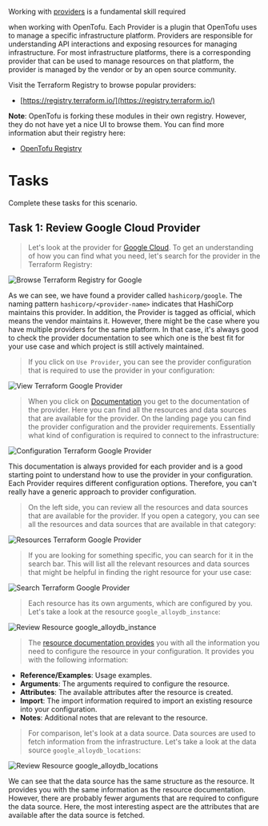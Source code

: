Working with [providers](https://developer.hashicorp.com/terraform/language/providers) is a fundamental skill required

when working with OpenTofu. Each Provider is a plugin that OpenTofu uses to manage a specific infrastructure platform.
Providers are responsible for understanding API interactions and exposing resources for managing infrastructure. For
most infrastructure platforms, there is a corresponding provider that can be used to manage resources on that platform,
the provider is managed by the vendor or by an open source community.

Visit the Terraform Registry to browse popular providers:

* [https://registry.terraform.io/](https://registry.terraform.io/)

**Note**: OpenTofu is forking these modules in their own registry. However, they do not have yet a nice UI to browse
them. You can find more information abut their registry here:

* [OpenTofu Registry](https://registry.opentofu.org/)

# Tasks

Complete these tasks for this scenario.

## Task 1: Review Google Cloud Provider

> Let's look at the provider for [Google Cloud](https://registry.terraform.io/providers/hashicorp/google/latest). To get
> an understanding of how you can find what you need, let's search for the provider in the Terraform Registry:

![Browse Terraform Registry for Google](./assets/step1-1.png)

As we can see, we have found a provider called `hashicorp/google`. The naming pattern `hashicorp/<provider-name>`
indicates that HashiCorp maintains this provider. In addition, the Provider is tagged as official, which means the
vendor maintains it. However, there might be the case where you have multiple providers for the same platform. In that
case, it's always good to check the provider documentation to see which one is the best fit for your use case and which
project is still actively maintained.

> If you click on `Use Provider`, you can see the provider configuration that is required to use the provider in your
> configuration:

![View Terraform Google Provider](./assets/step1-2.png)

> When you click on [Documentation](https://registry.terraform.io/providers/hashicorp/google/latest/docs) you get to the
> documentation of the provider. Here you can find all the resources and data sources that are available for the provider.
> On the landing page you can find the provider configuration and the provider requirements. Essentially what kind of
> configuration is required to connect to the infrastructure:

![Configuration Terraform Google Provider](./assets/step1-3.png)

This documentation is always provided for each provider and is a good starting point to understand how to use the
provider in your configuration. Each Provider requires different configuration options. Therefore, you can't really have
a generic approach to provider configuration.

> On the left side, you can review all the resources and data sources that are available for the provider. If you open a
> category, you can see all the resources and data sources that are available in that category:

![Resources Terraform Google Provider](./assets/step1-4.png)

> If you are looking for something specific, you can search for it in the search bar. This will list all the relevant
> resources and data sources that might be helpful in finding the right resource for your use case:

![Search Terraform Google Provider](./assets/step1-5.png)

> Each resource has its own arguments, which are configured by you. Let's take a look at the
> resource `google_alloydb_instance`:

![Review Resource google_alloydb_instance](./assets/step1-6.png)

> The [resource documentation provides](https://registry.terraform.io/providers/hashicorp/google/latest/docs/resources/alloydb_instance)
> you with all the information you need to configure the resource in your configuration. It provides you with the
> following information:

* **Reference/Examples**: Usage examples.
* **Arguments**: The arguments required to configure the resource.
* **Attributes**: The available attributes after the resource is created.
* **Import**: The import information required to import an existing resource into your configuration.
* **Notes**: Additional notes that are relevant to the resource.

> For comparison, let's look at a data source. Data sources are used to fetch information from the infrastructure. Let's
> take a look at the data source `google_alloydb_locations`:

![Review Resource google_alloydb_locations](./assets/step1-7.png)

We can see that the data source has the same structure as the resource. It provides you with the same information as the
resource documentation. However, there are probably fewer arguments that are required to configure the data source. Here,
the most interesting aspect are the attributes that are available after the data source is fetched.
